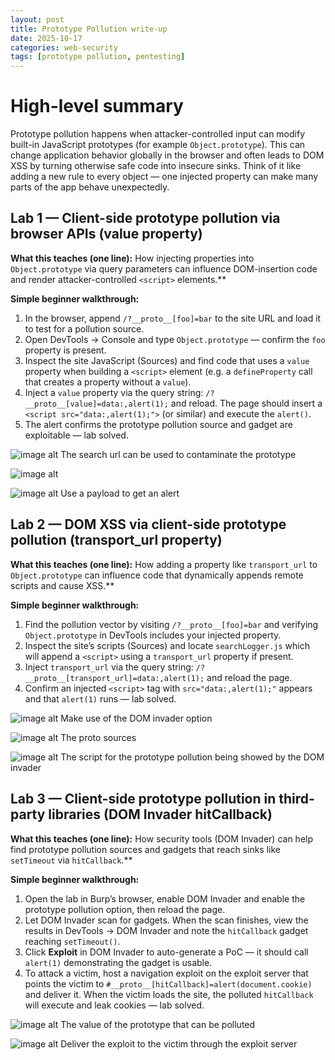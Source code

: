 ```yaml
---
layout: post
title: Prototype Pollution write-up
date: 2025-10-17
categories: web-security
tags: [prototype pollution, pentesting]
---
```

# High-level summary

Prototype pollution happens when attacker-controlled input can modify built-in JavaScript prototypes (for example `Object.prototype`). This can change application behavior globally in the browser and often leads to DOM XSS by turning otherwise safe code into insecure sinks. Think of it like adding a new rule to every object — one injected property can make many parts of the app behave unexpectedly.

## Lab 1 — Client-side prototype pollution via browser APIs (value property)

**What this teaches (one line):** How injecting properties into `Object.prototype` via query parameters can influence DOM-insertion code and render attacker-controlled `<script>` elements.**

**Simple beginner walkthrough:**

1. In the browser, append `/?__proto__[foo]=bar` to the site URL and load it to test for a pollution source.
2. Open DevTools → Console and type `Object.prototype` — confirm the `foo` property is present.
3. Inspect the site JavaScript (Sources) and find code that uses a `value` property when building a `<script>` element (e.g. a `defineProperty` call that creates a property without a `value`).
4. Inject a `value` property via the query string: `/?__proto__[value]=data:,alert(1);` and reload. The page should insert a `<script src="data:,alert(1);">` (or similar) and execute the `alert()`.
5. The alert confirms the prototype pollution source and gadget are exploitable — lab solved.

![image alt](https://github.com/Lispectree/web-sec/blob/ff19da61ddebe1794f8d28644e76a59733bf2bc1/web-security-labs/labs/prototype-pollution/PROTO%20LAB1%20PHOTO1.jpg)
The search url can be used to contaminate the prototype


![image alt](https://github.com/Lispectree/web-sec/blob/c5d459e90d3d79d10f366b51a9d81f3e3797091b/web-security-labs/labs/prototype-pollution/PROTO%20LAB1%20PHOTO2.jpg)


![image alt](https://github.com/Lispectree/web-sec/blob/36a28e57bb99126b8be6e4e0b4f4e90b9e9f27d6/web-security-labs/labs/prototype-pollution/PROTO%20LAB1%20PHOTO3.jpg)
Use a payload to get an alert


## Lab 2 — DOM XSS via client-side prototype pollution (transport_url property)

**What this teaches (one line):** How adding a property like `transport_url` to `Object.prototype` can influence code that dynamically appends remote scripts and cause XSS.**

**Simple beginner walkthrough:**

1. Find the pollution vector by visiting `/?__proto__[foo]=bar` and verifying `Object.prototype` in DevTools includes your injected property.
2. Inspect the site’s scripts (Sources) and locate `searchLogger.js` which will append a `<script>` using a `transport_url` property if present.
3. Inject `transport_url` via the query string: `/?__proto__[transport_url]=data:,alert(1);` and reload the page.
4. Confirm an injected `<script>` tag with `src="data:,alert(1);"` appears and that `alert(1)` runs — lab solved.

![image alt](https://github.com/Lispectree/web-sec/blob/c716e53f0daa2a6c5cefa0d4381bba3db943d18e/web-security-labs/labs/prototype-pollution/PROTO%20LAB2%20PHOTO1.jpg)
Make use of the DOM invader option


![image alt](https://github.com/Lispectree/web-sec/blob/8c0cee7c6c425d7ed6a60a12c689ae3b1dd75323/web-security-labs/labs/prototype-pollution/PROTO%20LAB2%20PHOTO2.jpg)
The proto sources


![image alt](https://github.com/Lispectree/web-sec/blob/e03fe994c2765a09e66551ac668fee474ab9f491/web-security-labs/labs/prototype-pollution/PROTO%20LAB2%20PHOTO3.jpg)
The script for the prototype pollution being showed by the DOM invader


## Lab 3 — Client-side prototype pollution in third-party libraries (DOM Invader hitCallback)

**What this teaches (one line):** How security tools (DOM Invader) can help find prototype pollution sources and gadgets that reach sinks like `setTimeout` via `hitCallback`.**

**Simple beginner walkthrough:**

1. Open the lab in Burp’s browser, enable DOM Invader and enable the prototype pollution option, then reload the page.
2. Let DOM Invader scan for gadgets. When the scan finishes, view the results in DevTools → DOM Invader and note the `hitCallback` gadget reaching `setTimeout()`.
3. Click **Exploit** in DOM Invader to auto-generate a PoC — it should call `alert(1)` demonstrating the gadget is usable.
4. To attack a victim, host a navigation exploit on the exploit server that points the victim to `#__proto__[hitCallback]=alert(document.cookie)` and deliver it. When the victim loads the site, the polluted `hitCallback` will execute and leak cookies — lab solved.

![image alt](https://github.com/Lispectree/web-sec/blob/343fdc2f4b4a916b983b31b6976cecc8c02ed04b/web-security-labs/labs/prototype-pollution/PROTO%20LAB3%20PHOTO1.jpg)
The value of the prototype that can be polluted


![image alt](https://github.com/Lispectree/web-sec/blob/9a2db861f912b6f538b88c731002581a4395cda9/web-security-labs/labs/prototype-pollution/PROTO%20LAB3%20PHOTO2.jpg)
Deliver the exploit to the victim through the exploit server



